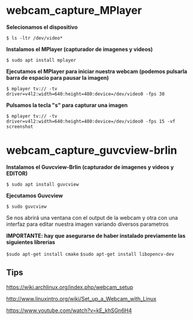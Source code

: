 # webcam_capture_MPlayer

**Selecionamos el dispositivo**

`$ ls -ltr /dev/video*`


**Instalamos el MPlayer (capturador de imagenes y videos)**

`$ sudo apt install mplayer`

**Ejecutamos el MPlayer para iniciar nuestra webcam (podemos pulsarla barra de espacio para pausar la imagen)**

`$ mplayer tv:// -tv driver=v4l2:width=640:height=480:device=/dev/video0 -fps 30`

**Pulsamos la tecla "s" para capturar una imagen**

`$ mplayer tv:// -tv driver=v4l2:width=640:height=480:device=/dev/video0 -fps 15 -vf screenshot`



# webcam_capture_guvcview-brlin

**Instalamos el Guvcview-Brlin (capturador de imagenes y videos y EDITOR)**

`$ sudo apt install guvcview`


**Ejecutamos Guvcview**

`$ sudo guvcview`

Se nos abrirá una ventana con el output de la webcam y otra con una interfaz para editar nuestra imagen variando diversos parametros


**IMPORTANTE: hay que asegurarse de haber instalado previamente las siguientes librerias**

`$sudo apt-get install cmake`
`$sudo apt-get install libopencv-dev`

## Tips
https://wiki.archlinux.org/index.php/webcam_setup

http://www.linuxintro.org/wiki/Set_up_a_Webcam_with_Linux

https://www.youtube.com/watch?v=kE_khSGn6H4
